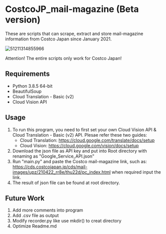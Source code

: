 # CostcoJP_mail-magazine (Beta version)
These are scripts that can scrape, extract and store mail-magazine information from Costco Japan since January 2021.

![51211314855966](https://user-images.githubusercontent.com/30718867/115746621-6e5bcd80-a3cf-11eb-9873-0b152ce30d2b.jpg)

Attention! The entire scripts only work for Costco Japan!


## Requirements
- Python 3.8.5 64-bit
- BeautifulSoup
- Cloud Translation - Basic (v2)
- Cloud Vision API 


## Usage
1. To run this program, you need to first set your own Cloud Vision API & Cloud Translation - Basic (v2) API. Plesae refer these two guides:
   * Cloud Translation: https://cloud.google.com/translate/docs/setup
   * Cloud Vision: https://cloud.google.com/vision/docs/setup
2. Download the json file as API key and put into Root directory with renaming as "Google_Service_API.json"
3. Run "main.py" and paste the Costco mail-magazine link, such as: https://cds.costcojapan.jp/cds/mail-images/upz/210422_rr8e/thu22d/pc_index.html when required input the link.
4. The result of json file can be found at root directory.


## Future Work
1. Add more comments into program
2. Add .csv file as output
3. Modify recorder.py like use mkdir() to creat directory 
4. Optimize Readme.md
